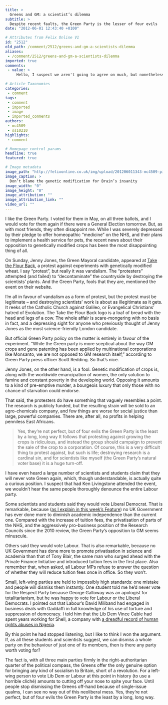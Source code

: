 ```yaml
---
title: >
  Greens and GM: a scientist’s dilemma
subtitle: >
  Despite recent faults, the Green Party is the lesser of four evils
date: "2012-06-01 12:43:40 +0100"

# Attributes from Felix Online V1
id: "2512"
old_path: /comment/2512/greens-and-gm-a-scientists-dilemma
aliases:
 - /comment/2512/greens-and-gm-a-scientists-dilemma
imported: true
comments:
 - value: >
     Hello, I suspect we aren't going to agree on much, but nonetheless... <br> <br>With respect to companies and social justice in GM, see this: <br> <br>http://en.wikipedia.org/wiki/Monsanto#As_plaintiff <br> <br>A company's first duty (by law, usually) is to its shareholders, which almost always prohibits social justice from taking place. <br> <br>On your next point, perhaps "highly-educated people" would be better than "scientists" given that the Greens Party has by far the highest proportion of PhDs amongst its members. Moreover, scientists tend to be very aware of the importance of combating climate change, hence more likely to vote Green. <br> <br>On your next point, I was referring to people who had voted Green in the recent local elections, but decided to not vote Green in future because of the GM debacle. So presumably they are, at least to some extent, socialists. <br> <br>,Firstly Stephen, it is always a pleasure to read your writing, because it is so readable. <br> <br>You point out that Shell has had a terrible track record on Human Rights

# Article Taxonomies
categories:
 - comment
tags:
 - comment
 - imported
 - image
 - imported_comments
authors:
 - mc4509
 - ss10210
highlights:
 - comment

# Homepage control params
headline: true
featured: true

# Image metadata
image_path: "http://felixonline.co.uk/img/upload/201206011343-mc4509-pinky-and-the-brain.jpg"
image_caption: >
  Don’t blame the genetic modification for Brain’s insanity
image_width: "0"
image_height: "0"
image_attribution: ""
image_attribution_link: ""
video_url: ""
---
```


I like the Green Party. I voted for them in May, on all three ballots, and I would vote for them again if there were a General Election tomorrow. But, as with most friends, they often disappoint me. While I was severely depressed by their pledge to offer homeopathic “medicine” on the NHS, and their plans to implement a health service for pets, the recent news about their opposition to genetically modified crops has been the most disappointing thing of all.

On Sunday, Jenny Jones, the Green Mayoral candidate, appeared at [Take the Flour Back](http://taketheflourback.org/), a protest against experiments with genetically modified wheat. I say “protest”, but really it was vandalism. The “protesters” attempted (and failed) to “decontaminate” the countryside by destroying the scientists’ plants. And the Green Party, fools that they are, mentioned the event on their website.

I’m all in favour of vandalism as a form of protest, but the protest must be legitimate – and destroying scientists’ work is about as illegitimate as it gets. It reeks of the Catholic Church against Galileo, or Evangelical Christians’ hatred of Evolution. The Take the Flour Back logo is a loaf of bread with the head and legs of a cow. The whole affair is scare-mongering with no basis in fact, and a depressing sight for anyone who previously thought of Jenny Jones as the most science-friendly London candidate.

But official Green Party policy on the matter is entirely in favour of the experiment. “While the Green party is more sceptical about the way GM crops and gene patenting has been applied by multinational corporations like Monsanto, we are not opposed to GM research itself,” according to Green Party press officer Scott Redding. So that’s nice.

Jenny Jones, on the other hand, is a fool. Genetic modification of crops is, along with the worldwide emancipation of women, the only solution to famine and constant poverty in the developing world. Opposing it amounts to a kind of pre-emptive murder, a bourgeois luxury that only those with no chance of starvation could endorse.

That said, the protesters do have something that vaguely resembles a point. The research is publicly funded, but the resulting strain will be sold to an agro-chemicals company, and few things are worse for social justice than large, powerful companies. There are, after all, no profits in helping penniless East Africans.
> Yes, they’re not perfect, but of four evils the Green Party is the least by a long, long way
It follows that protesting against growing the crops is ridiculous, and instead the group should campaign to prevent the sale of the crop to a corporation. Of course, this is a very difficult thing to protest against, but such is life; destroying research is a cardinal sin, and for scientists like myself (the Green Party’s natural voter base) it is a huge turn-off.

I have even heard a large number of scientists and students claim that they will never vote Green again, which, though understandable, is actually quite a curious position. I suspect that had Ken Livingstone attended the event, we wouldn’t hear the same people thoroughly denounce the entire Labour party.

Some scientists and students said they would vote Liberal Democrat. That is remarkable, because ([as I explain in this week’s Feature](http://felixonline.co.uk/news/2509/privatisation-the-ministry-interfering-at-hogwarts/)) no UK Government has ever done more to diminish academic independence than the current one. Compared with the increase of tuition fees, the privatisation of parts of the NHS, and the aggressively pro-business position of the Research Councils since the 2010 review, the Green Party’s opposition to GM seems minuscule.

Others said they would vote Labour. That is also remarkable, because no UK Government has done more to promote privatisation in science and academia than that of Tony Blair, the same man who surged ahead with the Private Finance Initiative and introduced tuition fees in the first place. Also remember that, when asked, all Labour MPs refuse to answer the question of whether they will reduce tuition fees once in office. So they won’t.

Small, left-wing parties are held to impossibly high standards: one mistake and people will dismiss them instantly. One student told me he’d never vote for the Respect Party because George Galloway was an apologist for totalitarianism, but he was happy to vote for Labour or the Liberal Democrats. I pointed out that Labour’s David Miliband had engaged in business deals with Gaddaffi in full knowledge of his use of torture and suppression of democracy. I told him that the Lib Dem Vince Cable had spent years working for Shell, a company with [a dreadful record of human rights abuses in Nigeria](http://www.nytimes.com/2009/06/09/business/global/09shell.html?_r=1&ref=global).

By this point he had stopped listening, but I like to think I won the argument. If, as all these students and scientists suggest, we can dismiss a whole party on the behaviour of just one of its members, then is there any party worth voting for?

The fact is, with all three main parties firmly in the right-authoritarian quarter of the political compass, the Greens offer the only genuine option for bringing any kind of socialism to Britain, short of a revolution. For a left-wing person to vote Lib Dem or Labour at this point in history (to use a horrible cliché) amounts to cutting off your nose to spite your face. Until people stop dismissing the Greens off-hand because of single-issue qualms, I can see no way out of this neoliberal mess. Yes, they’re not perfect, but of four evils the Green Party is the least by a long, long way.
